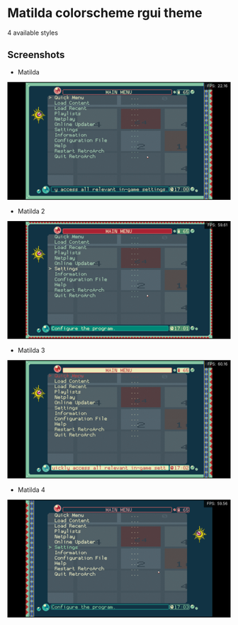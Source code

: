 
# Matilda colorscheme rgui theme

4 available styles

## Screenshots

* Matilda

![Matilda Regular](/screenshot/matilda.png?raw=true "Matilda regular")

* Matilda 2

![Matilda Colored](/screenshot/matilda2.png?raw=true "Matilda colored")

* Matilda 3

![Matilda Panel](/screenshot/matilda3.png?raw=true "Matilda panel")

* Matilda 4

![Matilda Sleeve](/screenshot/matilda4.png?raw=true "Matilda sleeve")
